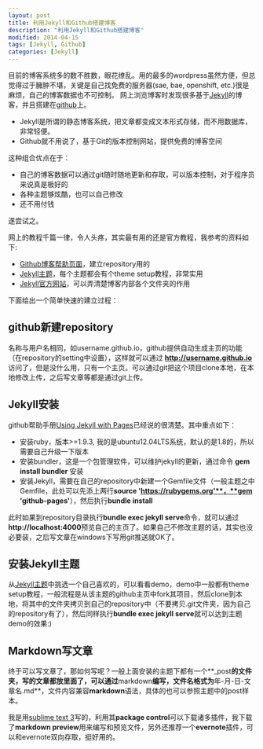 ```yaml
---
layout: post
title: 利用Jekyll和Github搭建博客
description: "利用Jekyll和Github搭建博客"
modified: 2014-04-15
tags: [Jekyll, Github]
categories: [Jekyll]
---
```


目前的博客系统多的数不胜数，眼花缭乱。用的最多的wordpress虽然方便，但总觉得过于臃肿不堪，关键是自己找免费的服务器(sae, bae, openshift, etc.)很是麻烦，自己的博客数据也不可控制。
网上浏览博客时发现很多基于[Jekyll](http://jekyllrb.com/)的博客，并且搭建在[github](http://github.com/)上。

* Jekyll是所谓的静态博客系统，把文章都变成文本形式存储，而不用数据库，非常轻便。
* Github就不用说了，基于Git的版本控制网站，提供免费的博客空间

这种组合优点在于：

* 自己的博客数据可以通过git随时随地更新和存取，可以版本控制，对于程序员来说真是极好的
* 各种主题够炫酷，也可以自己修改
* 还不用付钱

遂尝试之。

网上的教程千篇一律，令人头疼，其实最有用的还是官方教程，我参考的资料如下:

* [Github博客帮助页面](https://help.github.com/categories/github-pages-basics/)，建立repository用的
* [Jekyll主题](http://jekyllthemes.org/)，每个主题都会有个theme setup教程，非常实用
* [Jekyll官方网站](http://jekyllrb.com/)，可以弄清楚博客内部各个文件夹的作用

下面给出一个简单快速的建立过程：

## github新建repository
名称与用户名相同，如username.github.io，github提供自动生成主页的功能（在repository的setting中设置），这样就可以通过 **http://username.github.io** 访问了，但是没什么用，只有一个主页。可以通过git把这个项目clone本地，在本地修改上传，之后写文章等都是通过git上传。

## Jekyll安装
github帮助手册[Using Jekyll with Pages](https://help.github.com/articles/using-jekyll-with-pages/)已经说的很清楚。其中重点如下：

* 安装ruby，版本>=1.9.3, 我的是ubuntu12.04LTS系统，默认的是1.8的，所以需要自己升级一下版本
* 安装bundler，这是一个包管理软件，可以维护jekyll的更新，通过命令 **gem install bundler** 安装 
* 安装Jekyll，需要在自己的repository中新建一个Gemfile文件（一般主题之中Gemfile，此处可以先添上两行**source 'https://rubygems.org'**，**gem 'github-pages'**），然后执行**bundle install**

此时如果到repository目录执行**bundle exec jekyll serve**命令，就可以通过**http://localhost:4000**预览自己的主页了。如果自己不修改主题的话，其实也没必要装，之后写文章在windows下写用git推送就OK了。

## 安装Jekyll主题
从[Jekyll主题](http://jekyllthemes.org/)中挑选一个自己喜欢的，可以看看demo，demo中一般都有theme setup教程，一般流程是从该主题的github主页中fork其项目，然后clone到本地，将其中的文件夹拷贝到自己的repository中（不要拷贝.git文件夹，因为自己的repository有了），然后同样执行**bundle exec jekyll serve**就可以达到主题demo的效果:)

## Markdown写文章
终于可以写文章了，那如何写呢？一般上面安装的主题下都有一个**_post**的文件夹，写的文章都放里面了，可以通过**markdown**编写，文件名格式为**年-月-日-文章名.md**，文件内容兼容**markdown**语法，具体的也可以参照主题中的post样本。

我是用[sublime text 3](http://www.sublimetext.com/3)写的，利用其**package control**可以下载诸多插件，我下载了**markdown preview**用来编写和预览文件，另外还推荐一个**evernote**插件，可以和evernote双向存取，挺好用的。

